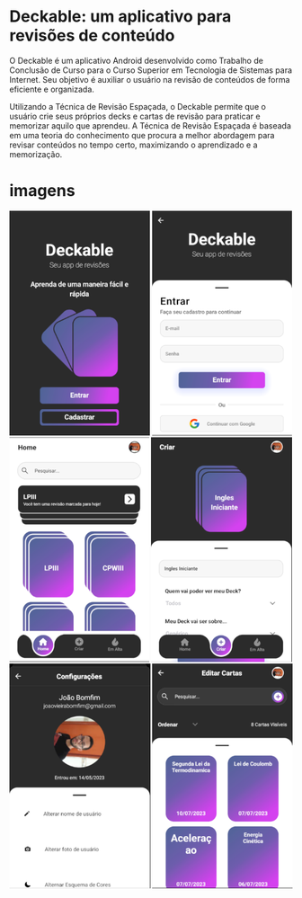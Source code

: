 # Deckable: um aplicativo para revisões de conteúdo

O Deckable é um aplicativo Android desenvolvido como Trabalho de Conclusão de Curso para o Curso Superior em Tecnologia de Sistemas para Internet. Seu objetivo é auxiliar o usuário na revisão de conteúdos de forma eficiente e organizada.

Utilizando a Técnica de Revisão Espaçada, o Deckable permite que o usuário crie seus próprios decks e cartas de revisão para praticar e memorizar aquilo que aprendeu. A Técnica de Revisão Espaçada é baseada em uma teoria do conhecimento que procura a melhor abordagem para revisar conteúdos no tempo certo, maximizando o aprendizado e a memorização.

# imagens
<img src="./src/assets/images/welcome.png" alt="" height="400px">
<img src="./src/assets/images/login.png" alt="" height="400px">
<img src="./src/assets/images/home.png" alt="" height="400px">
<img src="./src/assets/images/create.png" alt="" height="400px">
<img src="./src/assets/images/settings.png" alt="" height="400px">
<img src="./src/assets/images/viewCards.png" alt="" height="400px">